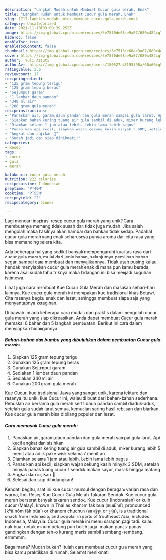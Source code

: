 ```yaml
---
description: "Langkah Mudah untuk Membuat Cucur gula merah, Enak"
title: "Langkah Mudah untuk Membuat Cucur gula merah, Enak"
slug: 1717-langkah-mudah-untuk-membuat-cucur-gula-merah-enak
category: Uncategorized
date: 2021-11-10T03:09:39.252Z
image: https://img-global.cpcdn.com/recipes/5e75f0de68ae9a07/680x482cq70/cucur-gula-merah-foto-resep-utama.jpg
hideToc: false
enableToc: true
enableTocContent: false
thumbnail: https://img-global.cpcdn.com/recipes/5e75f0de68ae9a07/680x482cq70/cucur-gula-merah-foto-resep-utama.jpg
cover: https://img-global.cpcdn.com/recipes/5e75f0de68ae9a07/680x482cq70/cucur-gula-merah-foto-resep-utama.jpg
author:  Yuli Astuti
authorAv:  https://img-global.cpcdn.com/users/180527ab8193f98a/60x60cq50/avatar.jpg
ratingvalue: 3.6
reviewcount: 17
recipeingredient:
- "125 gram tepung terigu"
- "125 gram tepung beras"
- "Sejumput garam"
- "1 lembar daun pandan"
- "340 ml air"
- "200 gram gula merah"
recipeinstructions:
- "Panaskan air, garam,daun pandan dan gula merah sampai gula larut. Api kecil angkat dan sisihkan"
- "Siapkan bahan kering tuang air gula sambil di aduk, mixer kurang lebih 5 menit atau aduk pake wisk selama 7 menit an"
- "Diamkan selama 1 jam atau lebih. Lebih lama lebih bagus"
- "Panas kan api kecil, siapkan wajan cekung kasih minyak 3 SDM, setelah minyak panas tuang cucur 1 sendok makan sayur, masak hingga matang"
- "Angkat dan sajikan 🤗"
- "Sudah jadi dan siap dinikmati!"
categories:
- Resep
tags:
- cucur
- gula
- merah

katakunci: cucur gula merah 
nutrition: 222 calories
recipecuisine: Indonesian
preptime: "PT40M"
cooktime: "PT55M"
recipeyield: "2"
recipecategory: Dinner

---
```



Lagi mencari inspirasi resep cucur gula merah yang unik? Cara membuatnya memang tidak susah dan tidak juga mudah. Jika salah mengolah maka hasilnya akan hambar dan bahkan tidak sedap. Padahal cucur gula merah yang enak seharusnya punya aroma dan cita rasa yang bisa memancing selera kita.


Ada beberapa hal yang sedikit banyak mempengaruhi kualitas rasa dari cucur gula merah, mulai dari jenis bahan, selanjutnya pemilihan bahan segar, sampai cara membuat dan menyajikannya. Tidak usah pusing kalau hendak menyiapkan cucur gula merah enak di mana pun kamu berada, karena asal sudah tahu triknya maka hidangan ini bisa menjadi suguhan istimewa.

Lihat juga cara membuat Kue Cucur Gula Merah dan masakan sehari-hari lainnya. Kue cucur gula merah ini merupakan kue tradisional khas Betawi. Cita rasanya begitu enak dan lezat, sehingga membuat siapa saja yang menyantapnya ketagihan.


Di bawah ini ada beberapa cara mudah dan praktis dalam mengolah cucur gula merah yang siap dikreasikan. Anda dapat membuat Cucur gula merah memakai 6 bahan dan 5 langkah pembuatan. Berikut ini cara dalam menyiapkan hidangannya.

<!--inarticleads1-->

##### Bahan-bahan dan bumbu yang dibutuhkan dalam pembuatan Cucur gula merah:

1. Siapkan 125 gram tepung terigu
1. Gunakan 125 gram tepung beras
1. Gunakan Sejumput garam
1. Sediakan 1 lembar daun pandan
1. Sediakan 340 ml air
1. Gunakan 200 gram gula merah


Kue Cucur, kue tradisional Jawa yang sangat unik, karena tekture dan rasanya itu unik. Kue Cucur ini, walau di buat dari bahan-bahan sederhana. Rebuslah air bersama gula merah serta daun pandan sambil diaduk-aduk, setelah gula sudah larut semua, kemudian saring hasil rebusan dan biarkan. Kue cucur gula merah bisa dibilang populer dan lezat. 

<!--inarticleads2-->

##### Cara memasak Cucur gula merah:

1. Panaskan air, garam,daun pandan dan gula merah sampai gula larut. Api kecil angkat dan sisihkan
1. Siapkan bahan kering tuang air gula sambil di aduk, mixer kurang lebih 5 menit atau aduk pake wisk selama 7 menit an
1. Diamkan selama 1 jam atau lebih. Lebih lama lebih bagus
1. Panas kan api kecil, siapkan wajan cekung kasih minyak 3 SDM, setelah minyak panas tuang cucur 1 sendok makan sayur, masak hingga matang
1. Angkat dan sajikan 🤗
1. Selesai dan siap dihidangkan!

Kendati begitu, saat ini kue cucur muncul dengan beragam varian rasa dan warna, lho. Resep Kue Cucur Gula Merah Takaran Sendok. Kue cucur gula merah berserat banyak takaran sendok. Kue cucur (Indonesian) or kuih cucur (Malay), known in Thai as khanom fak bua (ขนมฝักบัว, pronounced [kʰā.nǒm fàk būa]) or khanom chuchun (ขนมจู้จุน or จูจุ่น), is a traditional snack from Indonesia, and popular in parts of Southeast Asia, includes Indonesia, Malaysia. Cucur gula merah ini menu sarapan pagi tadi. kalau nak buat untuk minum petang pun boleh juga. makan panas-panas gandingkan dengan teh-o kurang manis sambil sembang-sembang. ermmmm. 

Bagaimana? Mudah bukan? Itulah cara membuat cucur gula merah yang bisa kamu praktikkan di rumah. Selamat menikmati
